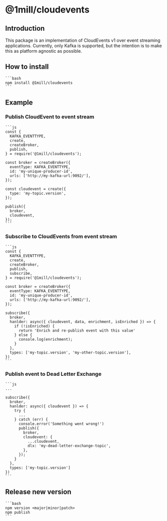 # @1mill/cloudevents

## Introduction

This package is an implementation of CloudEvents v1 over event streaming applications.
Currently, only Kafka is supported, but the intention is to make this as platform agnostic as possible.

## How to install

    ```bash
    npm install @1mill/cloudevents
    ```

## Example

### Publish CloudEvent to event stream

    ```js
    const {
      KAFKA_EVENTTYPE,
      create,
      createBroker,
      publish,
    } = require('@1mill/cloudevents');

    const broker = createBroker({
      eventType: KAFKA_EVENTTYPE,
      id: 'my-unique-producer-id',
      urls: ['http://my-kafka-url:9092/'],
    });

    const cloudevent = create({
      type: 'my-topic.version',
    });

    publish({
      broker,
      cloudevent,
    });
    ```

### Subscribe to CloudEvents from event stream

    ```js
    const {
      KAFKA_EVENTTYPE,
      create,
      createBroker,
      publish,
      subscribe,
    } = require('@1mill/cloudevents');

    const broker = createBroker({
      eventType: KAFKA_EVENTTYPE,
      id: 'my-unique-producer-id',
      urls: ['http://my-kafka-url:9092/'],
    });

    subscribe({
      broker,
      hanlder: async({ cloudevent, data, enrichment, isEnriched }) => {
        if (!isEnriched) {
          return 'Enrich and re-publish event with this value'
        } else {
          console.log(enrichment);
        }
      },
      types: ['my-topic.version', 'my-other-topic.version'],
    })
    ```

### Publish event to Dead Letter Exchange

    ```js
    ...

    subscribe({
      broker,
      hanlder: async({ cloudevent }) => {
        try {
          ...
        } catch (err) {
          console.error('Something went wrong!')
          publish({
            broker,
            cloudevent: {
              ...cloudevent,
              dlx: 'my-dead-letter-exchange-topic',
            },
          });
        }
      },
      types: ['my-topic.version']
    })
    ```

## Release new version

    ```bash
    npm version <major|minor|patch>
    npm publish
    ```
